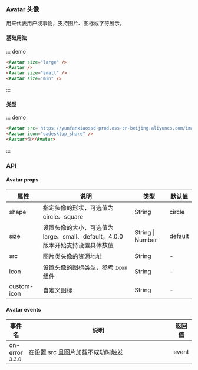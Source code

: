 ### Avatar 头像
用来代表用户或事物，支持图片、图标或字符展示。
#### 基础用法
::: demo  
```html
<Avatar size="large" />
<Avatar />
<Avatar size="small" />
<Avatar size="min" />
```
:::
#### 类型
::: demo  
```html
<Avatar src='https://yunfanxiaossd-prod.oss-cn-beijing.aliyuncs.com/images/meinv2.png' />
<Avatar icon="oadesktop_share" />
<Avatar>你</Avatar>
```
:::
### API
#### Avatar props
<table>
  <thead>
    <tr>
      <th>属性</th>
      <th>说明</th>
      <th>类型</th>
      <th>默认值</th>
    </tr>
  </thead>
  <tbody>
    <tr>
      <td>shape</td>
      <td>指定头像的形状，可选值为 circle、square</td>
      <td>String</td>
      <td>circle</td>
    </tr>
    <tr>
      <td>size</td>
      <td>设置头像的大小，可选值为 large、small、default，4.0.0 版本开始支持设置具体数值</td>
      <td>String | Number</td>
      <td>default</td>
    </tr>
    <tr>
      <td>src</td>
      <td>图片类头像的资源地址</td>
      <td>String</td>
      <td>-</td>
    </tr>
    <tr>
      <td>icon</td>
      <td>设置头像的图标类型，参考 <code>Icon</code> 组件</td>
      <td>String</td>
      <td>-</td>
    </tr>
    <tr>
      <td>custom-icon</td>
      <td>自定义图标</td>
      <td>String</td>
      <td>-</td>
    </tr>
  </tbody>
</table>

#### Avatar events
<table>
  <thead>
    <tr>
      <th>事件名</th>
      <th style="width: 540px">说明</th>
      <th>返回值</th>
    </tr>
  </thead>
  <tbody>
    <tr>
      <td>on-error <span class="ivu-badge"> <sup class="ivu-badge-count ivu-badge-count-alone">3.3.0</sup></span></td>
      <td>在设置 src 且图片加载不成功时触发</td>
      <td>event</td>
    </tr>
  </tbody>
</table>